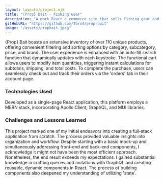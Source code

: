 ```yaml
---
layout: layouts/project.njk
title: "{Prop} Bait - Fishing Gear"
description: "A mock React e-commerce site that sells fishing gear and supplies"
gitHubURL: "https://github.com/Tbro4/prop-bait"
image: "/assets/propbait.jpeg"
---
```


{Prop} Bait boasts an extensive inventory of over 110 unique products, offering convenient filtering and sorting options by category, subcategory, price, and brand. The user experience is enhanced with an auto-fill search function that dynamically updates with each keystroke. The functional cart allows users to modify item quantities, triggering instant calculations for subtotals, shipping, and total costs. To complete the purchase, users can seamlessly check out and track their orders via the 'orders' tab in their account page.

### Technologies Used

Developed as a single-page React application, this platform employs a MERN stack, incorporating Apollo Client, GraphQL, and MUI libraries.

### Challenges and Lessons Learned

This project marked one of my initial endeavors into creating a full-stack application from scratch. The process provided valuable insights into organization and workflow. Despite starting with a basic mock-up and simultaneously addressing front-end and back-end components, I acknowledge it might not have been the most efficient approach. Nonetheless, the end result exceeds my expectations. I gained substantial knowledge in crafting queries and mutations with GraphQL and creating reusable, dynamic components in React. The process of building components also deepened my understanding of utilizing 'state'.
